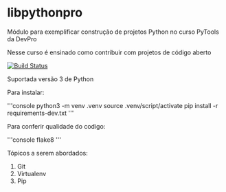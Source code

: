 # libpythonpro
Módulo para exemplificar construção de projetos Python no curso PyTools da DevPro

Nesse curso é ensinado como contribuir com projetos de código aberto

[![Build Status](https://app.travis-ci.com/GermanUngo/libpythonpro.svg?branch=main)](https://app.travis-ci.com/GermanUngo/libpythonpro)

Suportada versão 3 de Python

Para instalar:

'''console
python3 -m venv .venv
source .venv/script/activate
pip install -r requirements-dev.txt
'''

Para conferir qualidade do codigo:

'''console
flake8
'''

Tópicos a serem abordados:
1. Git
2. Virtualenv
3. Pip
